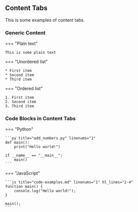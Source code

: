 ## Content Tabs

This is some examples of content tabs.

### Generic Content

=== "Plain text"

    This is some plain text

=== "Unordered list"

    * First item
    * Second item
    * Third item

=== "Ordered list"

    1. First item
    2. Second item
    3. Third item

### Code Blocks in Content Tabs

=== "Python"

    ```py title="add_numbers.py" linenums="1"
    def main():
        print("Hello world!")

    if __name__ == "__main__":
        main()
    ```

=== "JavaScript"

    ```js title="code-examples.md" linenums="1" hl_lines="2-4"
    function main() {
        console.log("Hello world!");
    }

    main();
    ```